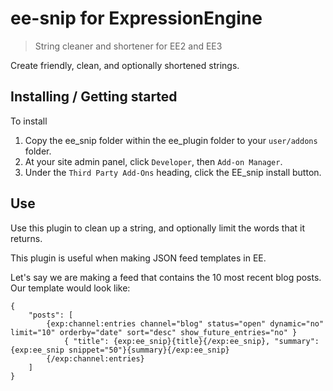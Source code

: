 # ee-snip for ExpressionEngine
> String cleaner and shortener for EE2 and EE3
 
Create friendly, clean, and optionally shortened strings.

## Installing / Getting started

To install

1. Copy the ee_snip folder within the ee_plugin folder to your `user/addons` folder.
3. At your site admin panel, click `Developer`, then `Add-on Manager`.
4. Under the `Third Party Add-Ons` heading, click the EE_snip install button.

## Use
Use this plugin to clean up a string, and optionally limit the words that it returns.

This plugin is useful when making JSON feed templates in EE.

Let's say we are making a feed that contains the 10 most recent blog posts. Our template would look like:

    {
        "posts": [
            {exp:channel:entries channel="blog" status="open" dynamic="no" limit="10" orderby="date" sort="desc" show_future_entries="no" }
                { "title": {exp:ee_snip}{title}{/exp:ee_snip}, "summary": {exp:ee_snip snippet="50"}{summary}{/exp:ee_snip}
            {/exp:channel:entries}
        ]
    }